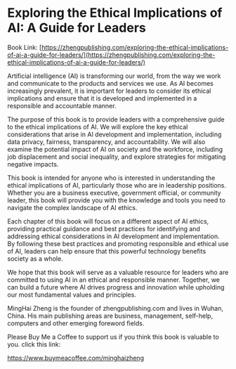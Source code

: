 # Exploring the Ethical Implications of AI: A Guide for Leaders

Book Link: [https://zhengpublishing.com/exploring-the-ethical-implications-of-ai-a-guide-for-leaders/](https://zhengpublishing.com/exploring-the-ethical-implications-of-ai-a-guide-for-leaders/)

Artificial intelligence (AI) is transforming our world, from the way we work and communicate to the products and services we use. As AI becomes increasingly prevalent, it is important for leaders to consider its ethical implications and ensure that it is developed and implemented in a responsible and accountable manner.

The purpose of this book is to provide leaders with a comprehensive guide to the ethical implications of AI. We will explore the key ethical considerations that arise in AI development and implementation, including data privacy, fairness, transparency, and accountability. We will also examine the potential impact of AI on society and the workforce, including job displacement and social inequality, and explore strategies for mitigating negative impacts.

This book is intended for anyone who is interested in understanding the ethical implications of AI, particularly those who are in leadership positions. Whether you are a business executive, government official, or community leader, this book will provide you with the knowledge and tools you need to navigate the complex landscape of AI ethics.

Each chapter of this book will focus on a different aspect of AI ethics, providing practical guidance and best practices for identifying and addressing ethical considerations in AI development and implementation. By following these best practices and promoting responsible and ethical use of AI, leaders can help ensure that this powerful technology benefits society as a whole.

We hope that this book will serve as a valuable resource for leaders who are committed to using AI in an ethical and responsible manner. Together, we can build a future where AI drives progress and innovation while upholding our most fundamental values and principles.

MingHai Zheng is the founder of zhengpublishing.com and lives in Wuhan, China. His main publishing areas are business, management, self-help, computers and other emerging foreword fields.

Please Buy Me a Coffee to support us if you think this book is valuable to you. click this link:

https://www.buymeacoffee.com/minghaizheng
